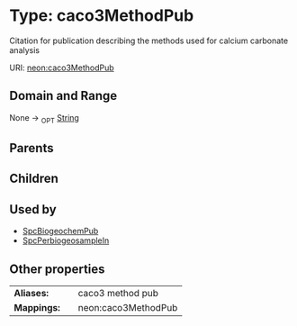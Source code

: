 
# Type: caco3MethodPub


Citation for publication describing the methods used for calcium carbonate analysis

URI: [neon:caco3MethodPub](https://data.neonscience.org/caco3MethodPub)


## Domain and Range

None ->  <sub>OPT</sub> [String](types/String.md)

## Parents


## Children


## Used by

 * [SpcBiogeochemPub](SpcBiogeochemPub.md)
 * [SpcPerbiogeosampleIn](SpcPerbiogeosampleIn.md)

## Other properties

|  |  |  |
| --- | --- | --- |
| **Aliases:** | | caco3 method pub |
| **Mappings:** | | neon:caco3MethodPub |

